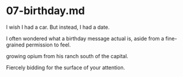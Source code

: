 # 07-birthday.md

I wish I had a car. But instead, I had a date.



I often wondered what a birthday message actual is, aside from a fine-grained permission to feel.

 growing opium from his ranch south of the capital.

 Fiercely bidding for the surface of your attention.